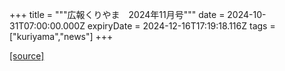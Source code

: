 +++
title = """広報くりやま　2024年11月号"""
date = 2024-10-31T07:00:00.000Z
expiryDate = 2024-12-16T17:19:18.116Z
tags = ["kuriyama","news"]
+++


[[source]](https://www.town.kuriyama.hokkaido.jp/site/koho/29253.html)

